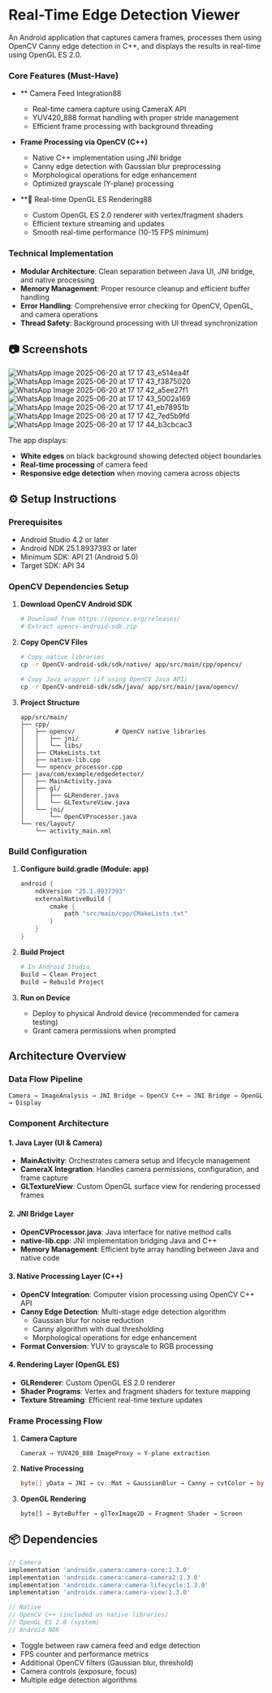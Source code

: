 # Real-Time Edge Detection Viewer

An Android application that captures camera frames, processes them using OpenCV Canny edge detection in C++, and displays the results in real-time using OpenGL ES 2.0.



### Core Features (Must-Have)
- ** Camera Feed Integration88
  - Real-time camera capture using CameraX API
  - YUV420_888 format handling with proper stride management
  - Efficient frame processing with background threading

- **Frame Processing via OpenCV (C++)**
  - Native C++ implementation using JNI bridge
  - Canny edge detection with Gaussian blur preprocessing
  - Morphological operations for edge enhancement
  - Optimized grayscale (Y-plane) processing

- **🎨 Real-time OpenGL ES Rendering88
  - Custom OpenGL ES 2.0 renderer with vertex/fragment shaders
  - Efficient texture streaming and updates
  - Smooth real-time performance (10-15 FPS minimum)

### Technical Implementation
- **Modular Architecture**: Clean separation between Java UI, JNI bridge, and native processing
- **Memory Management**: Proper resource cleanup and efficient buffer handling
- **Error Handling**: Comprehensive error checking for OpenCV, OpenGL, and camera operations
- **Thread Safety**: Background processing with UI thread synchronization

## 📷 Screenshots
![WhatsApp Image 2025-06-20 at 17 17 43_e514ea4f](https://github.com/user-attachments/assets/ffc470ed-2ecb-45c3-8c0a-b005323cd1f9)
![WhatsApp Image 2025-06-20 at 17 17 43_f3875020](https://github.com/user-attachments/assets/378d9faf-70f2-443e-a651-a832b3f8a0c1)
![WhatsApp Image 2025-06-20 at 17 17 42_a5ee27f1](https://github.com/user-attachments/assets/ba031912-490e-4c8c-b757-2a1183738f5b)
![WhatsApp Image 2025-06-20 at 17 17 43_5002a169](https://github.com/user-attachments/assets/6dae64a4-190c-4bf6-a76a-29bd321f9035)
![WhatsApp Image 2025-06-20 at 17 17 41_eb78951b](https://github.com/user-attachments/assets/ef1f0f12-fc8f-4e98-8219-bfab73053ec5)
![WhatsApp Image 2025-06-20 at 17 17 42_7ed5b9fd](https://github.com/user-attachments/assets/3adb79ff-0df2-4172-b812-de8bb3406faa)
![WhatsApp Image 2025-06-20 at 17 17 44_b3cbcac3](https://github.com/user-attachments/assets/7ac02a02-93c7-4f37-974d-079353644dc1)








The app displays:
- **White edges** on black background showing detected object boundaries
- **Real-time processing** of camera feed
- **Responsive edge detection** when moving camera across objects

## ⚙ Setup Instructions

### Prerequisites
- Android Studio 4.2 or later
- Android NDK 25.1.8937393 or later
- Minimum SDK: API 21 (Android 5.0)
- Target SDK: API 34

### OpenCV Dependencies Setup

1. **Download OpenCV Android SDK**
   ```bash
   # Download from https://opencv.org/releases/
   # Extract opencv-android-sdk.zip
   ```

2. **Copy OpenCV Files**
   ```bash
   # Copy native libraries
   cp -r OpenCV-android-sdk/sdk/native/ app/src/main/cpp/opencv/
   
   # Copy Java wrapper (if using OpenCV Java API)
   cp -r OpenCV-android-sdk/sdk/java/ app/src/main/java/opencv/
   ```

3. **Project Structure**
   ```
   app/src/main/
   ├── cpp/
   │   ├── opencv/           # OpenCV native libraries
   │   │   ├── jni/
   │   │   └── libs/
   │   ├── CMakeLists.txt
   │   ├── native-lib.cpp
   │   └── opencv_processor.cpp
   ├── java/com/example/edgedetector/
   │   ├── MainActivity.java
   │   ├── gl/
   │   │   ├── GLRenderer.java
   │   │   └── GLTextureView.java
   │   └── jni/
   │       └── OpenCVProcessor.java
   └── res/layout/
       └── activity_main.xml
   ```

### Build Configuration

1. **Configure build.gradle (Module: app)**
   ```gradle
   android {
       ndkVersion "25.1.8937393"
       externalNativeBuild {
           cmake {
               path "src/main/cpp/CMakeLists.txt"
           }
       }
   }
   ```

2. **Build Project**
   ```bash
   # In Android Studio
   Build → Clean Project
   Build → Rebuild Project
   ```

3. **Run on Device**
   - Deploy to physical Android device (recommended for camera testing)
   - Grant camera permissions when prompted



## Architecture Overview

### Data Flow Pipeline
```
Camera → ImageAnalysis → JNI Bridge → OpenCV C++ → JNI Bridge → OpenGL → Display
```

### Component Architecture

#### 1. **Java Layer (UI & Camera)**
- **MainActivity**: Orchestrates camera setup and lifecycle management
- **CameraX Integration**: Handles camera permissions, configuration, and frame capture
- **GLTextureView**: Custom OpenGL surface view for rendering processed frames

#### 2. **JNI Bridge Layer**
- **OpenCVProcessor.java**: Java interface for native method calls
- **native-lib.cpp**: JNI implementation bridging Java and C++
- **Memory Management**: Efficient byte array handling between Java and native code

#### 3. **Native Processing Layer (C++)**
- **OpenCV Integration**: Computer vision processing using OpenCV C++ API
- **Canny Edge Detection**: Multi-stage edge detection algorithm
  - Gaussian blur for noise reduction
  - Canny algorithm with dual thresholding
  - Morphological operations for edge enhancement
- **Format Conversion**: YUV to grayscale to RGB processing

#### 4. **Rendering Layer (OpenGL ES)**
- **GLRenderer**: Custom OpenGL ES 2.0 renderer
- **Shader Programs**: Vertex and fragment shaders for texture mapping
- **Texture Streaming**: Efficient real-time texture updates

### Frame Processing Flow

1. **Camera Capture**
   ```
   CameraX → YUV420_888 ImageProxy → Y-plane extraction
   ```

2. **Native Processing**
   ```java
   byte[] yData → JNI → cv::Mat → GaussianBlur → Canny → cvtColor → byte[]
   ```

3. **OpenGL Rendering**
   ```
   byte[] → ByteBuffer → glTexImage2D → Fragment Shader → Screen
   ```


## 📦 Dependencies

```gradle
// Camera
implementation 'androidx.camera:camera-core:1.3.0'
implementation 'androidx.camera:camera-camera2:1.3.0'
implementation 'androidx.camera:camera-lifecycle:1.3.0'
implementation 'androidx.camera:camera-view:1.3.0'

// Native
// OpenCV C++ (included as native libraries)
// OpenGL ES 2.0 (system)
// Android NDK
```

- Toggle between raw camera feed and edge detection
- FPS counter and performance metrics
- Additional OpenCV filters (Gaussian blur, threshold)
- Camera controls (exposure, focus)
- Multiple edge detection algorithms

